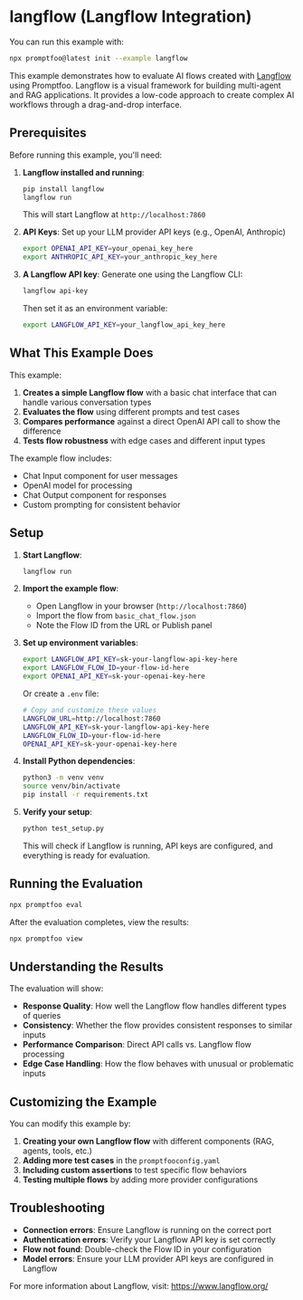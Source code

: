 # langflow (Langflow Integration)

You can run this example with:

```bash
npx promptfoo@latest init --example langflow
```

This example demonstrates how to evaluate AI flows created with [Langflow](https://www.langflow.org/) using Promptfoo. Langflow is a visual framework for building multi-agent and RAG applications. It provides a low-code approach to create complex AI workflows through a drag-and-drop interface.

## Prerequisites

Before running this example, you'll need:

1. **Langflow installed and running**:

   ```bash
   pip install langflow
   langflow run
   ```

   This will start Langflow at `http://localhost:7860`

2. **API Keys**: Set up your LLM provider API keys (e.g., OpenAI, Anthropic)

   ```bash
   export OPENAI_API_KEY=your_openai_key_here
   export ANTHROPIC_API_KEY=your_anthropic_key_here
   ```

3. **A Langflow API key**: Generate one using the Langflow CLI:
   ```bash
   langflow api-key
   ```
   Then set it as an environment variable:
   ```bash
   export LANGFLOW_API_KEY=your_langflow_api_key_here
   ```

## What This Example Does

This example:

1. **Creates a simple Langflow flow** with a basic chat interface that can handle various conversation types
2. **Evaluates the flow** using different prompts and test cases
3. **Compares performance** against a direct OpenAI API call to show the difference
4. **Tests flow robustness** with edge cases and different input types

The example flow includes:

- Chat Input component for user messages
- OpenAI model for processing
- Chat Output component for responses
- Custom prompting for consistent behavior

## Setup

1. **Start Langflow**:

   ```bash
   langflow run
   ```

2. **Import the example flow**:

   - Open Langflow in your browser (`http://localhost:7860`)
   - Import the flow from `basic_chat_flow.json`
   - Note the Flow ID from the URL or Publish panel

3. **Set up environment variables**:

   ```bash
   export LANGFLOW_API_KEY=sk-your-langflow-api-key-here
   export LANGFLOW_FLOW_ID=your-flow-id-here
   export OPENAI_API_KEY=sk-your-openai-key-here
   ```

   Or create a `.env` file:

   ```bash
   # Copy and customize these values
   LANGFLOW_URL=http://localhost:7860
   LANGFLOW_API_KEY=sk-your-langflow-api-key-here
   LANGFLOW_FLOW_ID=your-flow-id-here
   OPENAI_API_KEY=sk-your-openai-key-here
   ```

4. **Install Python dependencies**:

   ```bash
   python3 -m venv venv
   source venv/bin/activate
   pip install -r requirements.txt
   ```

5. **Verify your setup**:
   ```bash
   python test_setup.py
   ```
   This will check if Langflow is running, API keys are configured, and everything is ready for evaluation.

## Running the Evaluation

```bash
npx promptfoo eval
```

After the evaluation completes, view the results:

```bash
npx promptfoo view
```

## Understanding the Results

The evaluation will show:

- **Response Quality**: How well the Langflow flow handles different types of queries
- **Consistency**: Whether the flow provides consistent responses to similar inputs
- **Performance Comparison**: Direct API calls vs. Langflow flow processing
- **Edge Case Handling**: How the flow behaves with unusual or problematic inputs

## Customizing the Example

You can modify this example by:

1. **Creating your own Langflow flow** with different components (RAG, agents, tools, etc.)
2. **Adding more test cases** in the `promptfooconfig.yaml`
3. **Including custom assertions** to test specific flow behaviors
4. **Testing multiple flows** by adding more provider configurations

## Troubleshooting

- **Connection errors**: Ensure Langflow is running on the correct port
- **Authentication errors**: Verify your Langflow API key is set correctly
- **Flow not found**: Double-check the Flow ID in your configuration
- **Model errors**: Ensure your LLM provider API keys are configured in Langflow

For more information about Langflow, visit: https://www.langflow.org/
